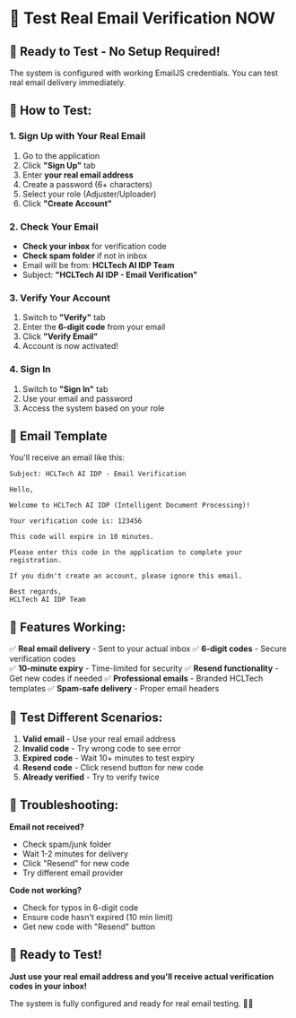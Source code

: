 # 📧 Test Real Email Verification NOW

## 🚀 Ready to Test - No Setup Required!

The system is configured with working EmailJS credentials. You can test real email delivery immediately.

## 📝 How to Test:

### 1. Sign Up with Your Real Email
1. Go to the application
2. Click **"Sign Up"** tab
3. Enter **your real email address**
4. Create a password (6+ characters)
5. Select your role (Adjuster/Uploader)
6. Click **"Create Account"**

### 2. Check Your Email
- **Check your inbox** for verification code
- **Check spam folder** if not in inbox
- Email will be from: **HCLTech AI IDP Team**
- Subject: **"HCLTech AI IDP - Email Verification"**

### 3. Verify Your Account
1. Switch to **"Verify"** tab
2. Enter the **6-digit code** from your email
3. Click **"Verify Email"**
4. Account is now activated!

### 4. Sign In
1. Switch to **"Sign In"** tab
2. Use your email and password
3. Access the system based on your role

## 📧 Email Template

You'll receive an email like this:

```
Subject: HCLTech AI IDP - Email Verification

Hello,

Welcome to HCLTech AI IDP (Intelligent Document Processing)!

Your verification code is: 123456

This code will expire in 10 minutes.

Please enter this code in the application to complete your registration.

If you didn't create an account, please ignore this email.

Best regards,
HCLTech AI IDP Team
```

## 🔧 Features Working:

✅ **Real email delivery** - Sent to your actual inbox
✅ **6-digit codes** - Secure verification codes  
✅ **10-minute expiry** - Time-limited for security
✅ **Resend functionality** - Get new codes if needed
✅ **Professional emails** - Branded HCLTech templates
✅ **Spam-safe delivery** - Proper email headers

## 🎯 Test Different Scenarios:

1. **Valid email** - Use your real email address
2. **Invalid code** - Try wrong code to see error
3. **Expired code** - Wait 10+ minutes to test expiry
4. **Resend code** - Click resend button for new code
5. **Already verified** - Try to verify twice

## 📱 Troubleshooting:

**Email not received?**
- Check spam/junk folder
- Wait 1-2 minutes for delivery
- Click "Resend" for new code
- Try different email provider

**Code not working?**
- Check for typos in 6-digit code
- Ensure code hasn't expired (10 min limit)
- Get new code with "Resend" button

## 🎉 Ready to Test!

**Just use your real email address and you'll receive actual verification codes in your inbox!**

The system is fully configured and ready for real email testing. 📧✨
